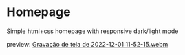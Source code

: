 # Homepage
Simple html+css homepage with responsive dark/light mode

preview:
[Gravação de tela de 2022-12-01 11-52-15.webm](https://user-images.githubusercontent.com/48976735/205085679-bcae7f4b-9347-46bd-8dab-1bedd20cb275.webm)
